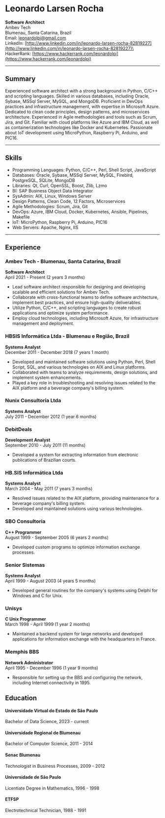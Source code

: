 # Leonardo Larsen Rocha

**Software Architect**\
Ambev Tech\
Blumenau, Santa Catarina, Brazil\
Email: leonardolpi@gmail.com\
LinkedIn: [http://www.linkedin.com/in/leonardo-larsen-rocha-82819227](http://www.linkedin.com/in/leonardo-larsen-rocha-82819227)\
HackerRank: [https://www.hackerrank.com/leonardolpi](https://www.hackerrank.com/leonardolpi)

---

## Summary

Experienced software architect with a strong background in Python, C/C++ and scripting languages. Skilled in various databases, including Oracle, Sybase, MSSql Server, MySQL, and MongoDB. Proficient in DevOps practices and infrastructure management, with expertise in Microsoft Azure. Dedicated to clean code principles, design patterns, and microservices architecture. Experienced in Agile methodologies and tools such as Scrum, Jira, and Git. Familiar with cloud platforms like Azure and IBM Cloud, as well as containerization technologies like Docker and Kubernetes. Passionate about IoT development using MicroPython, Raspberry Pi, Arduino, and PIC16.

---

## Skills

- Programming Languages: Python, C/C++, Perl, Shell Script, JavaScript
- Databases: Oracle, Sybase, MSSql Server, MySQL, Firebird, PostgreSQL, SQLite, MongoDB
- Libraries: Qt, Curl, OpenSSL, Boost, Zlib, Lzmo
- BI: SAP Business Object Data Integrator
- SysAdmin: AIX, Linux, Windows Server
- Design Patterns, Clean Code, 12 Factors, Microservices
- Agile Methodologies: Scrum, Jira, Git
- DevOps: Azure, IBM Cloud, Docker, Kubernetes, Ansible, Pipelines, Makefile
- IoT: MicroPython, Raspberry Pi, Arduino, PIC16
- Web Servers: Apache, Nginx, IIS

---

## Experience

### Ambev Tech - Blumenau, Santa Catarina, Brazil

**Software Architect**\
April 2021 - Present (2 years 3 months)

- Lead software architect responsible for designing and developing scalable and efficient solutions for Ambev Tech.
- Collaborate with cross-functional teams to define software architecture, implement best practices, and ensure high-quality deliverables.
- Utilize Python, C/C++, and scripting languages to create robust applications and optimize system performance.
- Employ cloud technologies, including Microsoft Azure, for infrastructure management and deployment.

### HBSIS Informática Ltda - Blumenau e Região, Brazil

**Systems Analyst**\
December 2011 - December 2018 (7 years 1 month)

- Developed and maintained software solutions using Python, Perl, Shell Script, SQL, and various technologies on AIX and Linux platforms.
- Collaborated with teams to analyze requirements, design solutions, and implement system enhancements.
- Played a key role in troubleshooting and resolving issues related to the AIX platform and a beverage company's billing system.

### Nunix Consultoria Ltda

**Systems Analyst**\
July 2011 - December 2012 (1 year 6 months)


### DebitDeals

**Development Analyst**\
September 2010 - July 2011 (11 months)

- Developed a system for extracting information from electronic publications of Brazilian courts.

### HB.SIS Informática Ltda

**Systems Analyst**\
March 2004 - May 2011 (7 years 3 months)

- Resolved issues related to the AIX platform, providing maintenance for a beverage company's billing system.
- Developed and maintained solutions using various technologies.

### SBO Consultoria

**C++ Programmer**\
August 1999 - September 2005 (6 years 2 months)

- Developed custom programs to optimize information exchange processes.

### Senior Sistemas

**Systems Analyst**\
April 1999 - August 2003 (4 years 5 months)

- Developed general routines for the company's systems using Delphi for Windows and C for Unix.

### Unisys

**C Unix Programmer**\
March 1998 - April 1999 (1 year 2 months)

- Maintained a backend system for large networks and developed applications for information exchange with the headquarters in France.

### Memphis BBS

**Network Administrator**\
April 1995 - December 1996 (1 year 9 months)

- Responsible for setting up the BBS and configuring the network, including Internet connectivity in 1995.

## Education

#### Universidade Virtual do Estado de São Paulo

Bachelor of Data Science, 2023 - current

#### Universidade Regional de Blumenau

Bachelor of Computer Science, 2011 - 2014

#### Senac Blumenau

Technologist in Business Processes, 2009 - 2012

#### Universidade de São Paulo

Licentiate Degree in Mathematics, 1996 - 1998

#### ETFSP

Electrotechnical Technician, 1988 - 1991

